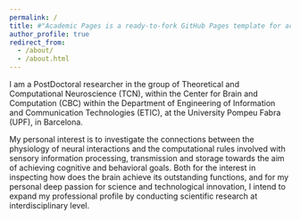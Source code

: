 ```yaml
---
permalink: /
title: #"Academic Pages is a ready-to-fork GitHub Pages template for academic personal websites"
author_profile: true
redirect_from: 
  - /about/
  - /about.html
---
```


I am a PostDoctoral researcher in the group of Theoretical and Computational Neuroscience (TCN), within the Center for Brain and Computation (CBC) within the Department of Engineering of Information and Communication Technologies (ETIC), at the University Pompeu Fabra (UPF), in Barcelona. 

My personal interest is to investigate the connections between the physiology of neural interactions and the computational rules involved with sensory information processing, transmission and storage towards the aim of achieving cognitive and behavioral goals. Both for the interest in inspecting how does the brain achieve its outstanding functions, and for my personal deep passion for science and technological innovation, I intend to expand my professional profile by conducting scientific research at interdisciplinary level.
